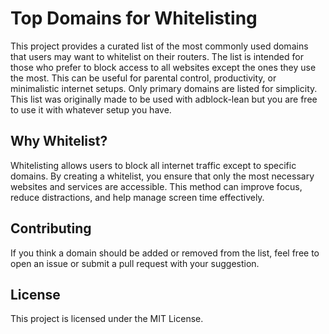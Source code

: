 # Top Domains for Whitelisting

This project provides a curated list of the most commonly used domains that users may want to whitelist on their routers. The list is intended for those who prefer to block access to all websites except the ones they use the most. This can be useful for parental control, productivity, or minimalistic internet setups. Only primary domains are listed for simplicity.
This list was originally made to be used with adblock-lean but you are free to use it with whatever setup you have.

## Why Whitelist?

Whitelisting allows users to block all internet traffic except to specific domains. By creating a whitelist, you ensure that only the most necessary websites and services are accessible. This method can improve focus, reduce distractions, and help manage screen time effectively.

## Contributing

If you think a domain should be added or removed from the list, feel free to open an issue or submit a pull request with your suggestion.

## License

This project is licensed under the MIT License.
